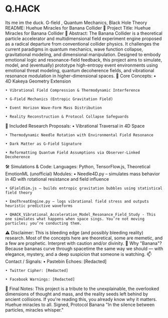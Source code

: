 # Q.HACK
Its me im the duck. G-field , Quantum Mechanics,  Black Hole Theory
README: Huehue Miracles for Banana Collider
🚀 Project Title:
Huehue Miracles for Banana Collider
🧠 Abstract:
The Banana Collider is a theoretical particle accelerator and multidimensional field experiment engine proposed as a radical departure from conventional collider physics. It challenges the current paradigms in quantum mechanics, wave function collapse, gravitational modeling, and dimensional manipulation. Designed to embody emotional logic and resonance-field feedback, this project aims to simulate, model, and (eventually) prototype high-entropy event environments using emotional threat modeling, quantum decoherence fields, and vibrational resonance modulation in higher-dimensional spaces.
🌌 Core Concepts:
    • 4D Kakeya Geometry Extension

    • Vibrational Field Compression & Thermodynamic Interference

    • G-Field Mechanics (Entropic Gravitation Field)

    • Event Horizon Wave-Form Mass Distribution

    • Reality Reconstruction & Protocol Collapse Safeguards

🔬 Included Research Proposals:
    • Vibrational Traversal in 4D Space

    • Thermodynamic Needle Rotation with Environmental Field Resonance

    • Dark Matter as G-Field Signature

    • Reformatting Quantum Field Assumptions via Observer-Linked Decoherence

🛠 Simulations & Code:
Languages: Python, TensorFlow.js, Theoretical EmotionML (unofficial)
Modules:
    • Needle4D.py – simulates mass behavior in 4D with rotational resistance and field influence

    • GFieldSim.js – builds entropic gravitation bubbles using statistical field theory

    • EmoThreatEngine.py – logs vibrational field stress and outputs heuristic predictive waveforms

    • QHACK_Vibrational_Acceleration_Model_Resonance_Field_Study - This one simulates what happens when space sings. You’re not moving particles; you’re conducting them.
⚠️ Disclaimer:
This is bleeding edge (and possibly bleeding reality) research. Most of the concepts here are theoretical, some are memetic, and a few are prophetic. Interpret with caution and/or divinity.
💫 Why "Banana"?
Because bananas curve through spacetime the same way we should — with elegance, mystery, and a deep suspicion that someone is watching.
📫 Contact / Signals:
    • Pastebin Echoes: [Redacted]

    • Twitter Cipher: [Redacted]

    • Facebook Warnings: [Redacted]

🙏 Final Notes:
This project is a tribute to the unexplainable, the overlooked dimensions of thought and mass, and the reality seeds left behind by ancient collisions. If you're reading this, you already know why it matters.
Huehue miracles to all.
Signed, Protocol Banana
"In the silence between particles, miracles whisper."
